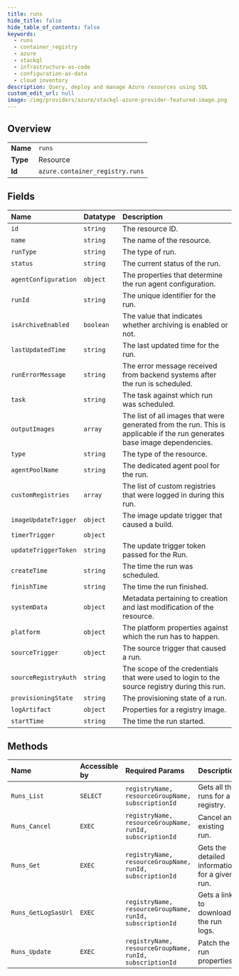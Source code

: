 ```yaml
---
title: runs
hide_title: false
hide_table_of_contents: false
keywords:
  - runs
  - container_registry
  - azure    
  - stackql
  - infrastructure-as-code
  - configuration-as-data
  - cloud inventory
description: Query, deploy and manage Azure resources using SQL
custom_edit_url: null
image: /img/providers/azure/stackql-azure-provider-featured-image.png
---
```

  
    

## Overview
<table><tbody>
<tr><td><b>Name</b></td><td><code>runs</code></td></tr>
<tr><td><b>Type</b></td><td>Resource</td></tr>
<tr><td><b>Id</b></td><td><code>azure.container_registry.runs</code></td></tr>
</tbody></table>

## Fields
| Name | Datatype | Description |
|:-----|:---------|:------------|
| `id` | `string` | The resource ID. |
| `name` | `string` | The name of the resource. |
| `runType` | `string` | The type of run. |
| `status` | `string` | The current status of the run. |
| `agentConfiguration` | `object` | The properties that determine the run agent configuration. |
| `runId` | `string` | The unique identifier for the run. |
| `isArchiveEnabled` | `boolean` | The value that indicates whether archiving is enabled or not. |
| `lastUpdatedTime` | `string` | The last updated time for the run. |
| `runErrorMessage` | `string` | The error message received from backend systems after the run is scheduled. |
| `task` | `string` | The task against which run was scheduled. |
| `outputImages` | `array` | The list of all images that were generated from the run. This is applicable if the run generates base image dependencies. |
| `type` | `string` | The type of the resource. |
| `agentPoolName` | `string` | The dedicated agent pool for the run. |
| `customRegistries` | `array` | The list of custom registries that were logged in during this run. |
| `imageUpdateTrigger` | `object` | The image update trigger that caused a build. |
| `timerTrigger` | `object` |  |
| `updateTriggerToken` | `string` | The update trigger token passed for the Run. |
| `createTime` | `string` | The time the run was scheduled. |
| `finishTime` | `string` | The time the run finished. |
| `systemData` | `object` | Metadata pertaining to creation and last modification of the resource. |
| `platform` | `object` | The platform properties against which the run has to happen. |
| `sourceTrigger` | `object` | The source trigger that caused a run. |
| `sourceRegistryAuth` | `string` | The scope of the credentials that were used to login to the source registry during this run. |
| `provisioningState` | `string` | The provisioning state of a run. |
| `logArtifact` | `object` | Properties for a registry image. |
| `startTime` | `string` | The time the run started. |
## Methods
| Name | Accessible by | Required Params | Description |
|:-----|:--------------|:----------------|:------------|
| `Runs_List` | `SELECT` | `registryName, resourceGroupName, subscriptionId` | Gets all the runs for a registry. |
| `Runs_Cancel` | `EXEC` | `registryName, resourceGroupName, runId, subscriptionId` | Cancel an existing run. |
| `Runs_Get` | `EXEC` | `registryName, resourceGroupName, runId, subscriptionId` | Gets the detailed information for a given run. |
| `Runs_GetLogSasUrl` | `EXEC` | `registryName, resourceGroupName, runId, subscriptionId` | Gets a link to download the run logs. |
| `Runs_Update` | `EXEC` | `registryName, resourceGroupName, runId, subscriptionId` | Patch the run properties. |
